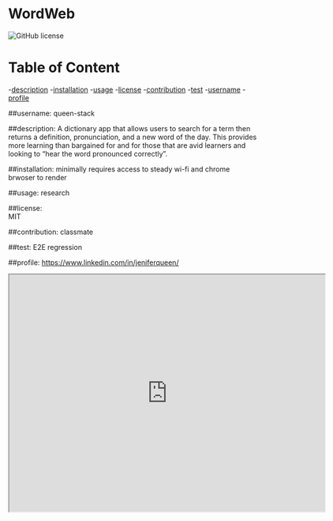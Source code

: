 # WordWeb
![GitHub license](https://img.shields.io/badge/license-MIT-purple.svg)

# Table of Content
-[description](#description)
-[installation](#installation)
-[usage](#usage)
-[license](#license)
-[contribution](#contribution)
-[test](#test)
-[username](#username)
-[profile](#profile)
        
 ##username:
   queen-stack
        
 ##description:
     A dictionary app that allows users to search for a term then returns a definition, pronunciation, and a new word of the day. This provides more learning than bargained for and for those that are avid learners and looking to “hear the word pronounced correctly”.
       
 ##installation:
  minimally requires access to steady wi-fi and chrome brwoser to render
        
 ##usage:
 research
        
 ##license:       
  MIT 
        
 ##contribution:
  classmate
        
 ##test:
  E2E regression
              
  ##profile:
  https://www.linkedin.com/in/jeniferqueen/
        
  <iframe src="https://drive.google.com/file/d/1fNUabBJxFN3zKhaQYIqOzxMR8aEVB4KZ/preview" width="640" height="480"></iframe>
